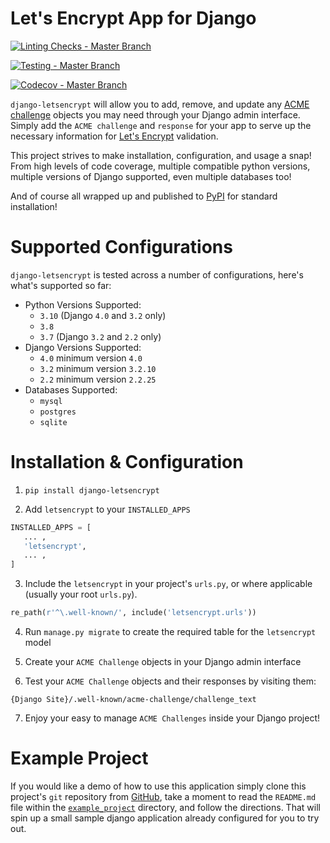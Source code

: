 # Let's Encrypt App for Django

[![Linting Checks - Master Branch](https://github.com/urda/django-letsencrypt/workflows/Linting%20Checks/badge.svg?branch=master)](https://github.com/urda/django-letsencrypt/actions/workflows/linting.yaml)

[![Testing - Master Branch](https://github.com/urda/django-letsencrypt/workflows/Comprehensive%20Testing/badge.svg?branch=master)](https://github.com/urda/django-letsencrypt/actions/workflows/testing.yaml)

[![Codecov - Master Branch](https://codecov.io/gh/urda/django-letsencrypt/branch/master/graph/badge.svg)](https://codecov.io/gh/urda/django-letsencrypt/branch/master)

`django-letsencrypt` will allow you to add, remove, and update any
[ACME challenge](https://github.com/ietf-wg-acme/acme/) objects you may
need through your Django admin interface. Simply add the `ACME challenge`
and `response` for your app to serve up the necessary information for
[Let's Encrypt](https://letsencrypt.org/how-it-works/) validation.

This project strives to make installation, configuration, and usage a snap!
From high levels of code coverage, multiple compatible python versions, multiple
versions of Django supported, even multiple databases too!

And of course all wrapped up and published to
[PyPI](https://pypi.org/project/django-letsencrypt/) for standard installation!

# Supported Configurations

`django-letsencrypt` is tested across a number of configurations, here's what's
supported so far:

- Python Versions Supported:
  - `3.10` (Django `4.0` and `3.2` only)
  - `3.8`
  - `3.7` (Django `3.2` and `2.2` only)
- Django Versions Supported:
  - `4.0` minimum version `4.0`
  - `3.2` minimum version `3.2.10`
  - `2.2` minimum version `2.2.25`
- Databases Supported:
  - `mysql`
  - `postgres`
  - `sqlite`

# Installation & Configuration

1. `pip install django-letsencrypt`

2. Add `letsencrypt` to your `INSTALLED_APPS`

```python
INSTALLED_APPS = [
   ... ,
   'letsencrypt',
   ... ,
]
```

3. Include the `letsencrypt` in your project's `urls.py`,
   or where applicable (usually your root `urls.py`).

```python
re_path(r'^\.well-known/', include('letsencrypt.urls'))
```

4. Run `manage.py migrate` to create the required table for the
   `letsencrypt` model

5. Create your `ACME Challenge` objects in your Django admin interface

6. Test your `ACME Challenge` objects and their responses by visiting
   them:

```
{Django Site}/.well-known/acme-challenge/challenge_text
```

7. Enjoy your easy to manage `ACME Challenges` inside your Django project!

# Example Project

If you would like a demo of how to use this application simply clone this project's
`git` repository from [GitHub](https://github.com/urda/django-letsencrypt),
take a moment to read the `README.md` file within the
[`example_project`](https://github.com/urda/django-letsencrypt/tree/master/example_project)
directory, and follow the directions. That will spin up a small sample django
application already configured for you to try out.

